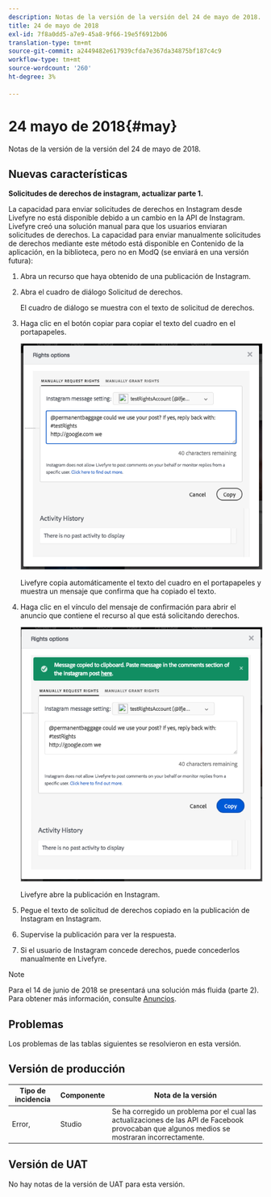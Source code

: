 ```yaml
---
description: Notas de la versión de la versión del 24 de mayo de 2018.
title: 24 de mayo de 2018
exl-id: 7f8a0dd5-a7e9-45a8-9f66-19e5f6912b06
translation-type: tm+mt
source-git-commit: a2449482e617939cfda7e367da34875bf187c4c9
workflow-type: tm+mt
source-wordcount: '260'
ht-degree: 3%

---
```


# 24 mayo de 2018{#may}

Notas de la versión de la versión del 24 de mayo de 2018.

## Nuevas características

**Solicitudes de derechos de instagram, actualizar parte 1.**

La capacidad para enviar solicitudes de derechos en Instagram desde Livefyre no está disponible debido a un cambio en la API de Instagram. Livefyre creó una solución manual para que los usuarios enviaran solicitudes de derechos. La capacidad para enviar manualmente solicitudes de derechos mediante este método está disponible en Contenido de la aplicación, en la biblioteca, pero no en ModQ (se enviará en una versión futura):

1. Abra un recurso que haya obtenido de una publicación de Instagram.
1. Abra el cuadro de diálogo Solicitud de derechos.

   El cuadro de diálogo se muestra con el texto de solicitud de derechos.

1. Haga clic en el botón copiar para copiar el texto del cuadro en el portapapeles.

   ![](../assets/rr_insta_workaround1.png)

   Livefyre copia automáticamente el texto del cuadro en el portapapeles y muestra un mensaje que confirma que ha copiado el texto.

1. Haga clic en el vínculo del mensaje de confirmación para abrir el anuncio que contiene el recurso al que está solicitando derechos.

   ![](../assets/rr_insta_workaround2.png)

   Livefyre abre la publicación en Instagram.

1. Pegue el texto de solicitud de derechos copiado en la publicación de Instagram en Instagram.
1. Supervise la publicación para ver la respuesta.
1. Si el usuario de Instagram concede derechos, puede concederlos manualmente en Livefyre.

>[!NOTE]
>
>Para el 14 de junio de 2018 se presentará una solución más fluida (parte 2). Para obtener más información, consulte [Anuncios](/help/using/c-anouncements.md#c_anouncements).

## Problemas

Los problemas de las tablas siguientes se resolvieron en esta versión.

## Versión de producción

| **Tipo de incidencia** | **Componente** | **Nota de la versión** |
|---|---|---|
| Error, | Studio | Se ha corregido un problema por el cual las actualizaciones de las API de Facebook provocaban que algunos medios se mostraran incorrectamente. |

## Versión de UAT

No hay notas de la versión de UAT para esta versión.

